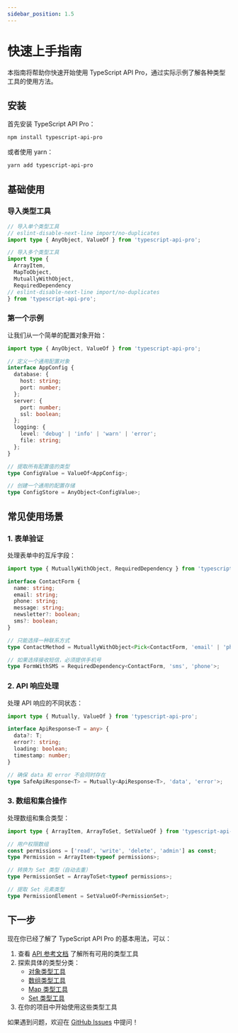 ```yaml
---
sidebar_position: 1.5
---
```


# 快速上手指南

本指南将帮助你快速开始使用 TypeScript API Pro，通过实际示例了解各种类型工具的使用方法。

## 安装

首先安装 TypeScript API Pro：

```bash
npm install typescript-api-pro
```

或者使用 yarn：

```bash
yarn add typescript-api-pro
```

## 基础使用

### 导入类型工具

```typescript
// 导入单个类型工具
// eslint-disable-next-line import/no-duplicates
import type { AnyObject, ValueOf } from 'typescript-api-pro';

// 导入多个类型工具
import type {
  ArrayItem,
  MapToObject,
  MutuallyWithObject,
  RequiredDependency
// eslint-disable-next-line import/no-duplicates
} from 'typescript-api-pro';
```

### 第一个示例

让我们从一个简单的配置对象开始：

```typescript
import type { AnyObject, ValueOf } from 'typescript-api-pro';

// 定义一个通用配置对象
interface AppConfig {
  database: {
    host: string;
    port: number;
  };
  server: {
    port: number;
    ssl: boolean;
  };
  logging: {
    level: 'debug' | 'info' | 'warn' | 'error';
    file: string;
  };
}

// 提取所有配置值的类型
type ConfigValue = ValueOf<AppConfig>;

// 创建一个通用的配置存储
type ConfigStore = AnyObject<ConfigValue>;
```

## 常见使用场景

### 1. 表单验证

处理表单中的互斥字段：

```typescript
import type { MutuallyWithObject, RequiredDependency } from 'typescript-api-pro';

interface ContactForm {
  name: string;
  email: string;
  phone: string;
  message: string;
  newsletter?: boolean;
  sms?: boolean;
}

// 只能选择一种联系方式
type ContactMethod = MutuallyWithObject<Pick<ContactForm, 'email' | 'phone'>>;

// 如果选择接收短信，必须提供手机号
type FormWithSMS = RequiredDependency<ContactForm, 'sms', 'phone'>;
```

### 2. API 响应处理

处理 API 响应的不同状态：

```typescript
import type { Mutually, ValueOf } from 'typescript-api-pro';

interface ApiResponse<T = any> {
  data?: T;
  error?: string;
  loading: boolean;
  timestamp: number;
}

// 确保 data 和 error 不会同时存在
type SafeApiResponse<T> = Mutually<ApiResponse<T>, 'data', 'error'>;
```

### 3. 数组和集合操作

处理数组和集合类型：

```typescript
import type { ArrayItem, ArrayToSet, SetValueOf } from 'typescript-api-pro';

// 用户权限数组
const permissions = ['read', 'write', 'delete', 'admin'] as const;
type Permission = ArrayItem<typeof permissions>;

// 转换为 Set 类型（自动去重）
type PermissionSet = ArrayToSet<typeof permissions>;

// 提取 Set 元素类型
type PermissionElement = SetValueOf<PermissionSet>;
```

## 下一步

现在你已经了解了 TypeScript API Pro 的基本用法，可以：

1. 查看 [API 参考文档](../api/overview) 了解所有可用的类型工具
2. 探索具体的类型分类：
   - [对象类型工具](../api/object-types)
   - [数组类型工具](../api/array-types)
   - [Map 类型工具](../api/map-types)
   - [Set 类型工具](../api/set-types)
3. 在你的项目中开始使用这些类型工具

如果遇到问题，欢迎在 [GitHub Issues](https://github.com/JsonLee12138/typescript-api-pro/issues) 中提问！
